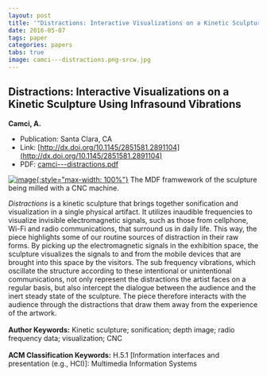 ```yaml
---
layout: post
title: '"Distractions: Interactive Visualizations on a Kinetic Sculpture Using Infrasound Vibrations"'
date: 2016-05-07
tags: paper
categories: papers
tabs: true
image: camci---distractions.png-srcw.jpg
---
```


## Distractions: Interactive Visualizations on a Kinetic Sculpture Using Infrasound Vibrations
**Camci, A.**
- Publication: Santa Clara, CA
- Link: [http://dx.doi.org/10.1145/2851581.2891104](http://dx.doi.org/10.1145/2851581.2891104)
- PDF: [camci---distractions.pdf](/documents/camci---distractions.pdf)


[![image](https://www.evl.uic.edu/output/originals/camci---distractions.png-srcw.jpg){:style="max-width: 100%"}](https://www.evl.uic.edu/output/originals/camci---distractions.png-srcw.jpg)
The MDF framwework of the sculpture being milled with a CNC machine.

<i>Distractions</i> is a kinetic sculpture that brings together sonification and visualization in a single physical artifact. It utilizes inaudible frequencies to visualize invisible electromagnetic signals, such as those from cellphone, Wi-Fi and radio communications, that surround us in daily life. This way, the piece highlights some of our routine sources of distraction in their raw forms. By picking up the electromagnetic signals in the exhibition space, the sculpture visualizes the signals to and from the mobile devices that are brought into this space by the visitors. The sub frequency vibrations, which oscillate the structure according to these intentional or unintentional communications, not only represent the distractions the artist faces on a regular basis, but also intercept the dialogue between the audience and the inert steady state of the sculpture. The piece therefore interacts with the audience through the distractions that draw them away from the experience of the artwork.<br><br>
<strong>Author Keywords:</strong> Kinetic sculpture; sonification; depth image; radio frequency data; visualization; CNC<br><br>
<strong>ACM Classification Keywords:</strong> H.5.1 [Information interfaces and presentation (e.g., HCI)]: Multimedia Information Systems